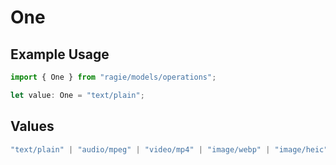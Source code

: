 # One

## Example Usage

```typescript
import { One } from "ragie/models/operations";

let value: One = "text/plain";
```

## Values

```typescript
"text/plain" | "audio/mpeg" | "video/mp4" | "image/webp" | "image/heic" | "image/bmp" | "image/png" | "image/jpeg" | "image/tiff"
```